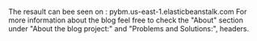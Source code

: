 The resault can bee seen on :
pybm.us-east-1.elasticbeanstalk.com 
For more information about the blog feel free to check the "About" section 
under "About the blog project:" and "Problems and Solutions:", headers.
